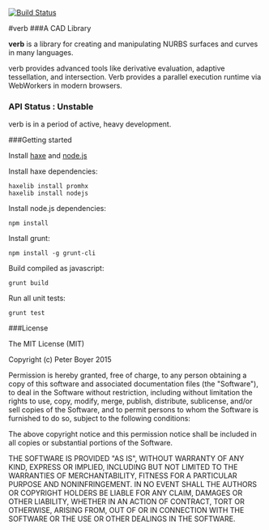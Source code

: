 [![Build Status](https://travis-ci.org/pboyer/verb.svg?branch=master)](https://travis-ci.org/pboyer/verb)

#verb
###A CAD Library

<strong>verb</strong> is a library for creating and manipulating NURBS surfaces and curves in many languages.

verb provides advanced tools like derivative evaluation, adaptive tessellation, and intersection.  Verb provides a parallel execution runtime via WebWorkers in modern browsers.

### API Status : Unstable

verb is in a period of active, heavy development.  

###Getting started

Install <a href="http://haxe.org/">haxe</a> and <a href="http://haxe.org/">node.js</a>

Install haxe dependencies:

	haxelib install promhx
	haxelib install nodejs

Install node.js dependencies:

	npm install

Install grunt:

	npm install -g grunt-cli

Build compiled as javascript:

	grunt build

Run all unit tests:

	grunt test

###License

The MIT License (MIT)

Copyright (c) Peter Boyer 2015

Permission is hereby granted, free of charge, to any person obtaining a copy
of this software and associated documentation files (the "Software"), to deal
in the Software without restriction, including without limitation the rights
to use, copy, modify, merge, publish, distribute, sublicense, and/or sell
copies of the Software, and to permit persons to whom the Software is
furnished to do so, subject to the following conditions:

The above copyright notice and this permission notice shall be included in
all copies or substantial portions of the Software.

THE SOFTWARE IS PROVIDED "AS IS", WITHOUT WARRANTY OF ANY KIND, EXPRESS OR
IMPLIED, INCLUDING BUT NOT LIMITED TO THE WARRANTIES OF MERCHANTABILITY,
FITNESS FOR A PARTICULAR PURPOSE AND NONINFRINGEMENT. IN NO EVENT SHALL THE
AUTHORS OR COPYRIGHT HOLDERS BE LIABLE FOR ANY CLAIM, DAMAGES OR OTHER
LIABILITY, WHETHER IN AN ACTION OF CONTRACT, TORT OR OTHERWISE, ARISING FROM,
OUT OF OR IN CONNECTION WITH THE SOFTWARE OR THE USE OR OTHER DEALINGS IN
THE SOFTWARE.

